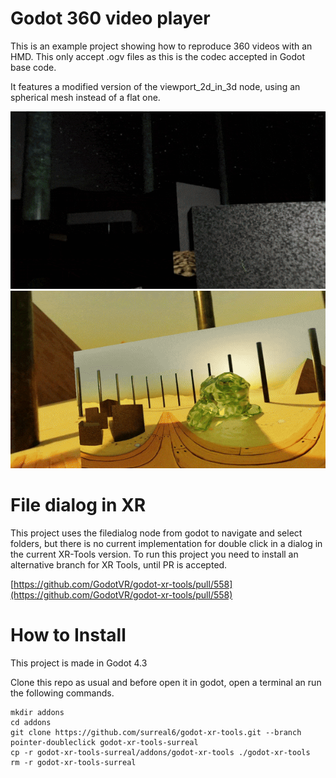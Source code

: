 # Godot 360 video player

This is an example project showing how to reproduce 360 videos with an HMD. This only accept .ogv files as this is the codec accepted in Godot base code.

It features a modified version of the viewport_2d_in_3d node, using an spherical mesh instead of a flat one.

![a 360 video playing in the environment sky](sample_360_video.gif)
![a 360 video playing in a flat surface](sample_flat_video.gif)

# File dialog in XR

This project uses the filedialog node from godot to navigate and select folders, but there is no current implementation for double click in a dialog in the current XR-Tools version. To run this project you need to install an alternative branch for XR Tools, until PR is accepted.

[https://github.com/GodotVR/godot-xr-tools/pull/558](https://github.com/GodotVR/godot-xr-tools/pull/558)

# How to Install

This project is made in Godot 4.3

Clone this repo as usual and before open it in godot, open a terminal an run the following commands.

    mkdir addons
    cd addons
    git clone https://github.com/surreal6/godot-xr-tools.git --branch pointer-doubleclick godot-xr-tools-surreal
    cp -r godot-xr-tools-surreal/addons/godot-xr-tools ./godot-xr-tools
    rm -r godot-xr-tools-surreal